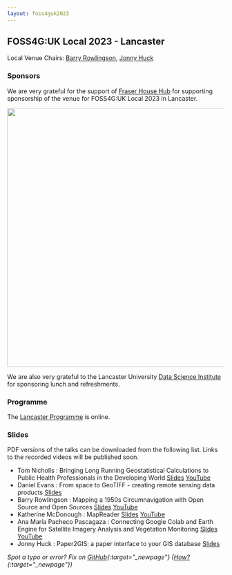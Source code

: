 ```yaml
---
layout: foss4guk2023
---
```


## FOSS4G:UK Local 2023 - Lancaster

Local Venue Chairs: [Barry Rowlingson](https://barry.rowlingson.com/contact.html), [Jonny Huck](https://jonnyhuck.co.uk/)

### Sponsors

We are very grateful for the support of [Fraser House Hub](https://fraserhousehub.co.uk) for supporting sponsorship of the venue for FOSS4G:UK Local 2023 in Lancaster. <br>

<img src="images/fraser_house_hub.jpg" width="600" align="middle">


We are also very grateful to the Lancaster University [Data Science Institute](https://www.lancaster.ac.uk/dsi/) for sponsoring 
lunch and refreshments.<br>

### Programme

The [Lancaster Programme](lancaster-programme.html) is online.

### Slides

PDF versions of the talks can be downloaded from the following list. Links to the recorded videos will be published soon.

 * Tom Nicholls : Bringing Long Running Geostatistical Calculations to Public Health Professionals in the Developing World [Slides](presentations/Lancaster-Nicholls.pdf) [YouTube](https://youtu.be/WmPrAx-CqC4?t=3429)
 * Daniel Evans : From space to GeoTIFF - creating remote sensing data products [Slides](presentations/Lancaster-Evans.pdf)
 * Barry Rowlingson : Mapping a 1950s Circumnavigation with Open Source and Open Sources [Slides](presentations/Lancaster-Rowlingson.pdf) [YouTube](https://youtu.be/WmPrAx-CqC4?t=5589)
 * Katherine McDonough : MapReader [Slides](presentations/Lancaster-McDonough.pdf) [YouTube](https://youtu.be/WmPrAx-CqC4?t=7281)
 * Ana María Pacheco Pascagaza : Connecting Google Colab and Earth Engine for Satellite Imagery Analysis and Vegetation Monitoring [Slides](presentations/Lancaster-Pascagaza.pdf) [YouTube](https://youtu.be/HTjURaCkVPM?t=50)
 * Jonny Huck : Paper2GIS: a paper interface to your GIS database [Slides](presentations/Lancaster-Huck.pdf)


*Spot a typo or error? Fix on [GitHub](https://github.com/osgeouk/website/blob/gh-pages/foss4guklocal2023/lancaster.md){:target="_newpage"} ([How?](https://uk.osgeo.org/editing-on-github){:target="_newpage"})*
